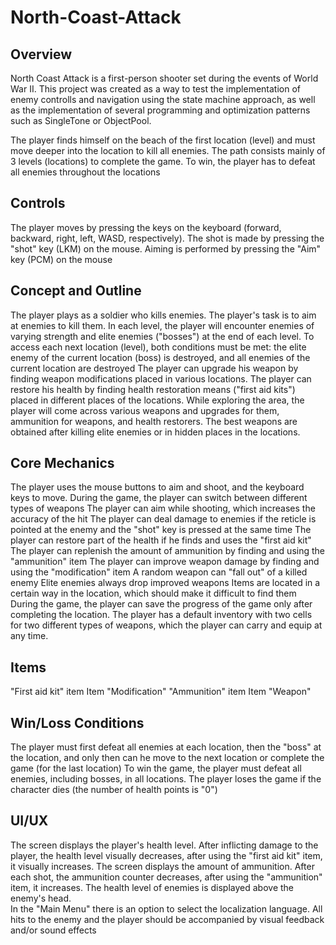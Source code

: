 # North-Coast-Attack
## Overview
North Coast Attack is a first-person shooter set during the events of World War II.
This project was created as a way to test the implementation of enemy controlls and navigation using the state machine approach, as well as the implementation of several programming and optimization patterns such as SingleTone or ObjectPool.

The player finds himself on the beach of the first location (level) and must move deeper into the location to kill all enemies. The path consists mainly of 3 levels (locations) to complete the game.
To win, the player has to defeat all enemies throughout the locations

## Controls
The player moves by pressing the keys on the keyboard (forward, backward, right, left, WASD, respectively).
The shot is made by pressing the "shot" key (LKM) on the mouse. 
Aiming is performed by pressing the "Aim" key (PCM) on the mouse

## Concept and Outline
The player plays as a soldier who kills enemies. 
The player's task is to aim at enemies to kill them.
In each level, the player will encounter enemies of varying strength and elite enemies ("bosses") at the end of each level.
To access each next location (level), both conditions must be met: the elite enemy of the current location (boss) is destroyed, and all enemies of the current location are destroyed 
The player can upgrade his weapon by finding weapon modifications placed in various locations. 
The player can restore his health by finding health restoration means ("first aid kits") placed in different places of the locations.
While exploring the area, the player will come across various weapons and upgrades for them, ammunition for weapons, and health restorers. 
The best weapons are obtained after killing elite enemies or in hidden places in the locations.

## Core Mechanics
The player uses the mouse buttons to aim and shoot, and the keyboard keys to move.
During the game, the player can switch between different types of weapons 
The player can aim while shooting, which increases the accuracy of the hit 
The player can deal damage to enemies if the reticle is pointed at the enemy and the "shot" key is pressed at the same time 
The player can restore part of the health if he finds and uses the "first aid kit" 
The player can replenish the amount of ammunition by finding and using the "ammunition" item 
The player can improve weapon damage by finding and using the "modification" item 
A random weapon can "fall out" of a killed enemy 
Elite enemies always drop improved weapons 
Items are located in a certain way in the location, which should make it difficult to find them 
During the game, the player can save the progress of the game only after completing the location.
The player has a default inventory with two cells for two different types of weapons, which the player can carry and equip at any time. 

## Items
"First aid kit" item
Item "Modification"
"Ammunition" item
Item "Weapon" 

## Win/Loss Conditions
The player must first defeat all enemies at each location, then the "boss" at the location, and only then can he move to the next location or complete the game (for the last location) 
To win the game, the player must defeat all enemies, including bosses, in all locations. 
The player loses the game if the character dies (the number of health points is "0")

## UI/UX 
The screen displays the player's health level. After inflicting damage to the player, the health level visually decreases, after using the "first aid kit" item, it visually increases. 
The screen displays the amount of ammunition. After each shot, the ammunition counter decreases, after using the "ammunition" item, it increases. 
The health level of enemies is displayed above the enemy's head.  
In the "Main Menu" there is an option to select the localization language. 
All hits to the enemy and the player should be accompanied by visual feedback and/or sound effects 

